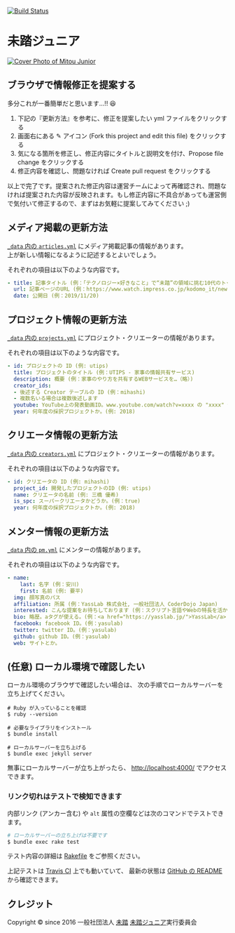 [![Build Status](https://travis-ci.org/mitou/jr.mitou.org.svg?branch=master)](https://travis-ci.org/mitou/jr.mitou.org)

# 未踏ジュニア
[![Cover Photo of Mitou Junior](https://jr.mitou.org/assets/img/mitoujr_cover.png)](https://jr.mitou.org/)

## ブラウザで情報修正を提案する

多分これが一番簡単だと思います...!! 😆

1. 下記の『更新方法』を参考に、修正を提案したい yml ファイルをクリックする
2. 画面右にある ✎ アイコン (Fork this project and edit this file) をクリックする
3. 気になる箇所を修正し、修正内容にタイトルと説明文を付け、Propose file change をクリックする
4. 修正内容を確認し、問題なければ Create pull request をクリックする

以上で完了です。提案された修正内容は運営チームによって再確認され、問題なければ提案された内容が反映されます。もし修正内容に不具合があっても運営側で気付いて修正するので、まずはお気軽に提案してみてください ;)


## メディア掲載の更新方法
[`_data` 内の `articles.yml`](https://github.com/mitou/jr.mitou.org/blob/master/_data/articles.yml) にメディア掲載記事の情報があります。  
上が新しい情報になるように記述するとよいでしょう。

それぞれの項目は以下のような内容です。
```yml
- title: 記事タイトル (例：「テクノロジー×好きなこと」で“未踏”の領域に挑む10代のトップクリエーターたち (こどもとIT))
  url: 記事ページのURL (例：https://www.watch.impress.co.jp/kodomo_it/news/1219499.html)
  date: 公開日 (例：2019/11/20)
```

## プロジェクト情報の更新方法
[`_data` 内の `projects.yml`](https://github.com/mitou/jr.mitou.org/blob/master/_data/projects.yml) にプロジェクト・クリエーターの情報があります。

それぞれの項目は以下のような内容です。
```yml
- id: プロジェクトの ID (例: utips)
  title: プロジェクトのタイトル (例：UTIPS - 家事の情報共有サービス)
  description: 概要 (例：家事のやり方を共有するWEBサービスを…（略）)
  creator_ids:
  - 後述する Creator テーブルの ID (例：mihashi)
  - 複数名いる場合は複数後述します
  youtube: YouTube上の発表動画ID。www.youtube.com/watch?v=xxxx の "xxxx" 部分。(例: t8kpeE_sNB0)
  year: 何年度の採択プロジェクトか。(例: 2018)
```

## クリエータ情報の更新方法
[`_data` 内の `creators.yml`](https://github.com/mitou/jr.mitou.org/blob/master/_data/creators.yml) にプロジェクト・クリエーターの情報があります。  

それぞれの項目は以下のような内容です。
```yml
- id: クリエータの ID (例: mihashi)
  project_id: 開発したプロジェクトのID (例: utips)
  name: クリエータの名前 (例: 三橋 優希)
  is_spc: スーパークリエータかどうか。(例：true)
  year: 何年度の採択プロジェクトか。(例: 2018)
```

## メンター情報の更新方法
[`_data` 内の `pm.yml`](https://github.com/mitou/jr.mitou.org/blob/master/_data/pm.yml) にメンターの情報があります。 

それぞれの項目は以下のような内容です。
```yml
- name:
    last: 名字 (例：安川)
    first: 名前 (例: 要平)
  img: 顔写真のパス
  affiliation: 所属 (例：YassLab 株式会社, 一般社団法人 CoderDojo Japan)
  interested: こんな提案をお待ちしております (例：スクリプト言語やWebの特長を活かした…（略）)
  bio: 略歴。aタグが使える。(例：<a href="https://yasslab.jp/">YassLab</a> 代表取締役…（略）)
  facebook: facebook ID。(例：yasulab)
  twitter: twitter ID。(例：yasulab)
  github: github ID。(例：yasulab)
  web: サイトとか。
```

## (任意) ローカル環境で確認したい

ローカル環境のブラウザで確認したい場合は、
次の手順でローカルサーバーを立ち上げてください。

```
# Ruby が入っていることを確認
$ ruby --version

# 必要なライブラリをインストール
$ bundle install

# ローカルサーバーを立ち上げる
$ bundle exec jekyll server
```

無事にローカルサーバーが立ち上がったら、
[http://localhost:4000/](http://localhost:4000/) でアクセスできます。

### リンク切れはテストで検知できます

内部リンク (アンカー含む) や `alt` 属性の空欄などは次のコマンドでテストできます。

```bash
# ローカルサーバーの立ち上げは不要です
$ bundle exec rake test
```

テスト内容の詳細は [Rakefile](https://github.com/mitou/jr.mitou.org/blob/master/Rakefile) をご参照ください。

上記テストは [Travis CI](https://travis-ci.org/mitou/jr.mitou.org) 上でも動いていて、
最新の状態は [GitHub の README](https://github.com/mitou/jr.mitou.org#readme) から確認できます。


## クレジット

Copyright &copy; since 2016
一般社団法人 [未踏](https://www.mitou.org/)
[未踏ジュニア](https://jr.mitou.org/)実行委員会 
